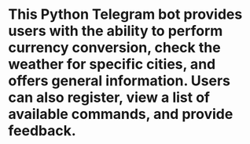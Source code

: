 # This Python Telegram bot provides users with the ability to perform currency conversion, check the weather for specific cities, and offers general information. Users can also register, view a list of available commands, and provide feedback.
